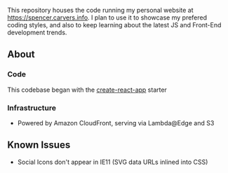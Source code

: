 This repository houses the code running my personal website at https://spencer.carvers.info. I plan to use it to showcase my prefered coding styles, and also to keep learning about the latest JS and Front-End development trends.

## About
### Code
This codebase began with the [create-react-app](https://github.com/facebook/create-react-app) starter

### Infrastructure
* Powered by Amazon CloudFront, serving via Lambda@Edge and S3

## Known Issues
* Social Icons don't appear in IE11 (SVG data URLs inlined into CSS)
